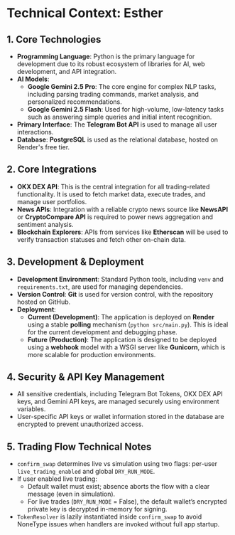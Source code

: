 # Technical Context: Esther

## 1. Core Technologies
- **Programming Language**: Python is the primary language for development due to its robust ecosystem of libraries for AI, web development, and API integration.
- **AI Models**:
    - **Google Gemini 2.5 Pro**: The core engine for complex NLP tasks, including parsing trading commands, market analysis, and personalized recommendations.
    - **Google Gemini 2.5 Flash**: Used for high-volume, low-latency tasks such as answering simple queries and initial intent recognition.
- **Primary Interface**: The **Telegram Bot API** is used to manage all user interactions.
- **Database**: **PostgreSQL** is used as the relational database, hosted on Render's free tier.

## 2. Core Integrations
- **OKX DEX API**: This is the central integration for all trading-related functionality. It is used to fetch market data, execute trades, and manage user portfolios.
- **News APIs**: Integration with a reliable crypto news source like **NewsAPI** or **CryptoCompare API** is required to power news aggregation and sentiment analysis.
- **Blockchain Explorers**: APIs from services like **Etherscan** will be used to verify transaction statuses and fetch other on-chain data.

## 3. Development & Deployment
- **Development Environment**: Standard Python tools, including `venv` and `requirements.txt`, are used for managing dependencies.
- **Version Control**: **Git** is used for version control, with the repository hosted on GitHub.
- **Deployment**:
    - **Current (Development)**: The application is deployed on **Render** using a stable **polling** mechanism (`python src/main.py`). This is ideal for the current development and debugging phase.
    - **Future (Production)**: The application is designed to be deployed using a **webhook** model with a WSGI server like **Gunicorn**, which is more scalable for production environments.

## 4. Security & API Key Management
- All sensitive credentials, including Telegram Bot Tokens, OKX DEX API keys, and Gemini API keys, are managed securely using environment variables.
- User-specific API keys or wallet information stored in the database are encrypted to prevent unauthorized access.

## 5. Trading Flow Technical Notes
- `confirm_swap` determines live vs simulation using two flags: per-user `live_trading_enabled` and global `DRY_RUN_MODE`.
- If user enabled live trading:
  - Default wallet must exist; absence aborts the flow with a clear message (even in simulation).
  - For live trades (`DRY_RUN_MODE` = False), the default wallet’s encrypted private key is decrypted in-memory for signing.
- `TokenResolver` is lazily instantiated inside `confirm_swap` to avoid NoneType issues when handlers are invoked without full app startup.
